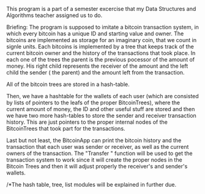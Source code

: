 This program is a part of a semester excercise that my Data Structures and Algorithms teacher assigned us to do.

Briefing:
	The program is supposed to imitate a bitcoin transaction system, in which every bitcoin has a unique ID and starting value and owner.
	The bitcoins are implemented as storage for an imaginary coin, that we count in signle units.
	Each bitcoins is implemented by a tree that keeps track of the current bitcoin owner and the history of the transactions that took place.
	In each one of the trees the parent is the previous pocessor of the amount of money. His right child represents the receiver of the amount and the left child the sender (
	the parent) and the amount left from the transaction.


All of the bitcoin trees are stored in a hash-table.

Then, we have a hashtable for the wallets of each user (which are consisted by lists of pointers to the leafs of the proper BitcoinTrees), where the current amount of
money, the ID and other useful stuff are stored and then we have two more hash-tables to store the sender and receiver transaction history. This are just pointers to the 
proper internal nodes of the BitcoinTrees that took part for the transactions.

Last but not least, the BitcoinApp can print the bitcoin history and the transaction that each user was sender or receiver, as well as the current owners of the transaction.
The "Transfer " function will be used to get the transaction system to work since it will create the proper nodes in the Bitcoin Trees and then it will adjust properly the receiver's
and sender's wallets.
	

/*The hash table, tree, list modules will be explained in further due.
